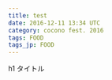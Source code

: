 ```yaml
---
title: test
date: 2016-12-11 13:34 UTC
category: cocono fest. 2016
tags: FOOD
tags_jp: FOOD
---
```


h1
  タイトル
